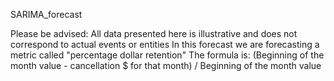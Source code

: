 SARIMA_forecast

Please be advised: All data presented here is illustrative and does not correspond to actual events or entities
In this forecast we are forecasting a metric called "percentage dollar retention"
The formula is:
(Beginning of the month value - cancellation $ for that month) / Beginning of the month value 
